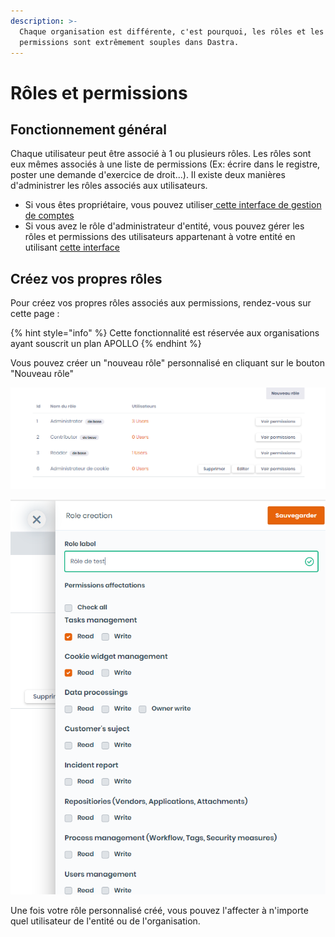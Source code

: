 ```yaml
---
description: >-
  Chaque organisation est différente, c'est pourquoi, les rôles et les
  permissions sont extrêmement souples dans Dastra.
---
```


# Rôles et permissions

## Fonctionnement général

Chaque utilisateur peut être associé à 1 ou plusieurs rôles. Les rôles sont eux mêmes associés à une liste de permissions \(Ex: écrire dans le registre, poster une demande d'exercice de droit...\). Il existe deux manières d'administrer les rôles associés aux utilisateurs. 

* Si vous êtes propriétaire, vous pouvez utiliser[ cette interface de gestion de comptes](https://app.dastra.eu/general-settings/users)
* Si vous avez le rôle d'administrateur d'entité, vous pouvez gérer les rôles et permissions des utilisateurs appartenant à votre entité en utilisant [cette interface](https://app.dastra.eu/workspace/0/settings/roles)

## Créez vos propres rôles

Pour créez vos propres rôles associés aux permissions, rendez-vous sur cette page :

{% hint style="info" %}
 Cette fonctionnalité est réservée aux organisations ayant souscrit un plan APOLLO
{% endhint %}

Vous pouvez créer un "nouveau rôle" personnalisé en cliquant sur le bouton "Nouveau rôle"

![](../../.gitbook/assets/image%20%28150%29.png)

![](../../.gitbook/assets/image%20%2853%29.png)

Une fois votre rôle personnalisé créé, vous pouvez l'affecter à n'importe quel utilisateur de l'entité ou de l'organisation.

